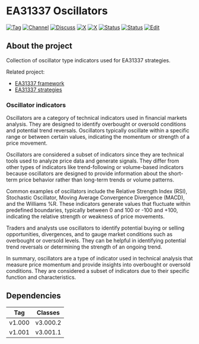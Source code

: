 # EA31337 Oscillators

[![Tag][gh-tag-image]][gh-tag-link]
[![Channel][tg-channel-image]][tg-channel-link]
[![Discuss][gh-discuss-badge]][gh-discuss-link]
[![X][x-pimage]][x-plink]
[![X][x-cimage]][x-clink]
[![Status][gha-image-check-master]][gha-link-check-master]
[![Status][gha-image-compile-master]][gha-link-compile-master]
[![Edit][gh-edit-badge]][gh-edit-link]

## About the project

Collection of oscillator type indicators used for EA31337 strategies.

Related project:

- [EA31337 framework][gh-repo-classes]
- [EA31337 strategies][gh-repo-strats]

### Oscillator indicators

Oscillators are a category of technical indicators used in financial markets
analysis. They are designed to identify overbought or oversold conditions and
potential trend reversals. Oscillators typically oscillate within a specific
range or between certain values, indicating the momentum or strength of a price
movement.

Oscillators are considered a subset of indicators since they are technical
tools used to analyze price data and generate signals. They differ from other
types of indicators like trend-following or volume-based indicators because
oscillators are designed to provide information about the short-term price
behavior rather than long-term trends or volume patterns.

Common examples of oscillators include the Relative Strength Index (RSI),
Stochastic Oscillator, Moving Average Convergence Divergence (MACD), and
the Williams %R. These indicators generate values that fluctuate within
predefined boundaries, typically between 0 and 100 or -100 and +100,
indicating the relative strength or weakness of price movements.

Traders and analysts use oscillators to identify potential buying or
selling opportunities, divergences, and to gauge market conditions such
as overbought or oversold levels. They can be helpful in identifying
potential trend reversals or determining the strength of an ongoing
trend.

In summary, oscillators are a type of indicator used in technical
analysis that measure price momentum and provide insights into
overbought or oversold conditions. They are considered a subset of
indicators due to their specific function and characteristics.

## Dependencies

| Tag      | Classes   |
|:--------:|:---------:|
| v1.000   | v3.000.2  |
| v1.001   | v3.001.1  |

<!-- Named links -->

[gh-discuss-badge]: https://img.shields.io/badge/Discussions-Q&A-blue.svg?logo=github
[gh-discuss-link]: https://github.com/EA31337/EA31337-indicators/discussions

[gh-edit-badge]: https://img.shields.io/badge/GitHub-edit-purple.svg?logo=github
[gh-edit-link]: https://github.dev/EA31337/EA31337-indicators-common

[gh-tag-image]: https://img.shields.io/github/tag/EA31337/EA31337-indicators-common.svg?logo=github
[gh-tag-link]: https://github.com/EA31337/EA31337-indicators-common/tags

[gha-link-check-master]: https://github.com/EA31337/EA31337-indicators-common/actions?query=workflow:Check+branch%3Amaster
[gha-image-check-master]: https://github.com/EA31337/EA31337-indicators-common/workflows/Check/badge.svg?branch=master
[gha-link-compile-master]: https://github.com/EA31337/EA31337-indicators-common/actions?query=workflow:Compile+branch%3Amaster
[gha-image-compile-master]: https://github.com/EA31337/EA31337-indicators-common/workflows/Compile/badge.svg?branch=master

[gh-repo-classes]: https://github.com/EA31337/EA31337-classes
[gh-repo-strats]: https://github.com/EA31337/EA31337-strategies

[tg-channel-image]: https://img.shields.io/badge/Telegram-join-0088CC.svg?logo=telegram
[tg-channel-link]: https://t.me/EA31337

[x-cimage]: https://img.shields.io/badge/EA31337-Join-1DA1F2.svg?logo=X
[x-clink]: https://twitter.com/i/communities/1700228512274174098
[x-pimage]: https://img.shields.io/badge/EA31337-Follow-1DA1F2.svg?logo=X
[x-plink]: https://x.com/EA31337
